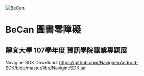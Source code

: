 ![BeCan](https://img.shields.io/badge/latest%20ver-v2.2.8-brightgreen.svg)
# BeCan 圖書零障礙
## 靜宜大學 107學年度 資訊學院畢業專題展 
Navigine SDK Download: 
https://github.com/Navigine/Android-SDK/blob/master/libs/NavigineSDK.jar
